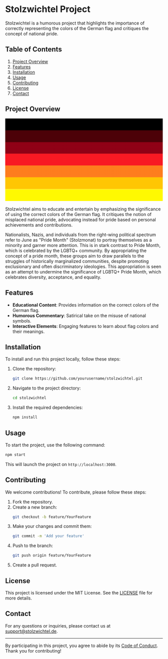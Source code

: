 # Stolzwichtel Project

Stolzwichtel is a humorous project that highlights the importance of correctly representing the colors of the German flag and critiques the concept of national pride.

## Table of Contents

1. [Project Overview](#project-overview)
2. [Features](#features)
3. [Installation](#installation)
4. [Usage](#usage)
5. [Contributing](#contributing)
6. [License](#license)
7. [Contact](#contact)

## Project Overview

![image](img/Stolzwichtel.gif)

Stolzwichtel aims to educate and entertain by emphasizing the significance of using the correct colors of the German flag. It critiques the notion of misplaced national pride, advocating instead for pride based on personal achievements and contributions.

Nationalists, Nazis, and individuals from the right-wing political spectrum refer to June as "Pride Month" (Stolzmonat) to portray themselves as a minority and garner more attention. This is in stark contrast to Pride Month, which is celebrated by the LGBTQ+ community. By appropriating the concept of a pride month, these groups aim to draw parallels to the struggles of historically marginalized communities, despite promoting exclusionary and often discriminatory ideologies. This appropriation is seen as an attempt to undermine the significance of LGBTQ+ Pride Month, which celebrates diversity, acceptance, and equality.

## Features

- **Educational Content**: Provides information on the correct colors of the German flag.
- **Humorous Commentary**: Satirical take on the misuse of national symbols.
- **Interactive Elements**: Engaging features to learn about flag colors and their meanings.

## Installation

To install and run this project locally, follow these steps:

1. Clone the repository:
   ```sh
   git clone https://github.com/yourusername/stolzwichtel.git
   ```
2. Navigate to the project directory:
   ```sh
   cd stolzwichtel
   ```
3. Install the required dependencies:
   ```sh
   npm install
   ```

## Usage

To start the project, use the following command:

```sh
npm start
```

This will launch the project on `http://localhost:3000`.

## Contributing

We welcome contributions! To contribute, please follow these steps:

1. Fork the repository.
2. Create a new branch:
   ```sh
   git checkout -b feature/YourFeature
   ```
3. Make your changes and commit them:
   ```sh
   git commit -m 'Add your feature'
   ```
4. Push to the branch:
   ```sh
   git push origin feature/YourFeature
   ```
5. Create a pull request.

## License

This project is licensed under the MIT License. See the [LICENSE](LICENSE) file for more details.

## Contact

For any questions or inquiries, please contact us at support@stolzwichtel.de.

---

By participating in this project, you agree to abide by its [Code of Conduct](CODE_OF_CONDUCT.md). Thank you for contributing!
